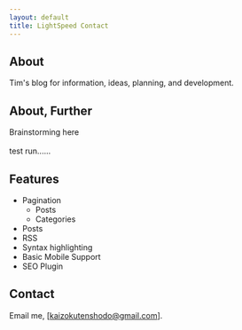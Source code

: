 ```yaml
---
layout: default
title: LightSpeed Contact
---
```


## About
Tim's blog for information, ideas, planning, and development. 

## About, Further
Brainstorming here   
<br>
test run......

## Features
- Pagination
    - Posts
    - Categories
- Posts
- RSS
- Syntax highlighting
- Basic Mobile Support
- SEO Plugin

## Contact
Email me, [kaizokutenshodo@gmail.com].
